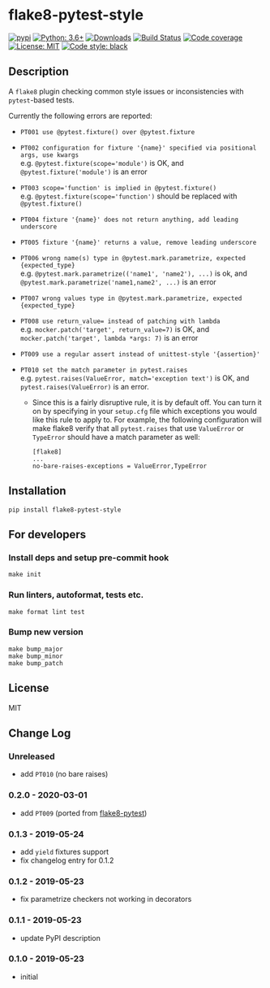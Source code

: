 # flake8-pytest-style

[![pypi](https://badge.fury.io/py/flake8-pytest-style.svg)](https://pypi.org/project/flake8-pytest-style)
[![Python: 3.6+](https://img.shields.io/badge/Python-3.6+-blue.svg)](https://pypi.org/project/flake8-pytest-style)
[![Downloads](https://img.shields.io/pypi/dm/flake8-pytest-style.svg)](https://pypistats.org/packages/flake8-pytest-style)
[![Build Status](https://travis-ci.com/m-burst/flake8-pytest-style.svg?branch=master)](https://travis-ci.com/m-burst/flake8-pytest-style)
[![Code coverage](https://codecov.io/gh/m-burst/flake8-pytest-style/branch/master/graph/badge.svg)](https://codecov.io/gh/m-burst/flake8-pytest-style)
[![License: MIT](https://img.shields.io/badge/License-MIT-green.svg)](https://en.wikipedia.org/wiki/MIT_License)
[![Code style: black](https://img.shields.io/badge/code%20style-black-000000.svg)](https://github.com/ambv/black)

## Description

A `flake8` plugin checking common style issues or inconsistencies with `pytest`-based tests.

Currently the following errors are reported:

* `PT001 use @pytest.fixture() over @pytest.fixture`

* `PT002 configuration for fixture '{name}' specified via positional args, use kwargs`  
e.g. `@pytest.fixture(scope='module')` is OK, and `@pytest.fixture('module')` is an error

* `PT003 scope='function' is implied in @pytest.fixture()`  
e.g. `@pytest.fixture(scope='function')` should be replaced with `@pytest.fixture()`

* `PT004 fixture '{name}' does not return anything, add leading underscore`

* `PT005 fixture '{name}' returns a value, remove leading underscore`

* `PT006 wrong name(s) type in @pytest.mark.parametrize, expected {expected_type}`  
e.g. `@pytest.mark.parametrize(('name1', 'name2'), ...)` is ok,
and `@pytest.mark.parametrize('name1,name2', ...)` is an error

* `PT007 wrong values type in @pytest.mark.parametrize, expected {expected_type}`

* `PT008 use return_value= instead of patching with lambda`  
e.g. `mocker.patch('target', return_value=7)` is OK,
and `mocker.patch('target', lambda *args: 7)` is an error

* `PT009 use a regular assert instead of unittest-style '{assertion}'`

* `PT010 set the match parameter in pytest.raises`  
e.g. `pytest.raises(ValueError, match='exception text')` is OK,
and `pytest.raises(ValueError)` is an error.
    * Since this is a fairly disruptive rule, it is by default off. 
      You can turn it on by specifying in your `setup.cfg` file 
      which exceptions you would like this rule to apply to.
      For example, the following configuration will make flake8 verify 
      that all `pytest.raises` that use `ValueError` or `TypeError` 
      should have a match parameter as well: 
        ```
        [flake8]
        ...
        no-bare-raises-exceptions = ValueError,TypeError
        ```

## Installation

    pip install flake8-pytest-style

## For developers

### Install deps and setup pre-commit hook

    make init

### Run linters, autoformat, tests etc.

    make format lint test

### Bump new version

    make bump_major
    make bump_minor
    make bump_patch

## License

MIT

## Change Log

### Unreleased

* add `PT010` (no bare raises)

### 0.2.0 - 2020-03-01

* add `PT009` (ported from [flake8-pytest](https://github.com/vikingco/flake8-pytest))

### 0.1.3 - 2019-05-24

* add `yield` fixtures support
* fix changelog entry for 0.1.2

### 0.1.2 - 2019-05-23

* fix parametrize checkers not working in decorators

### 0.1.1 - 2019-05-23

* update PyPI description

### 0.1.0 - 2019-05-23

* initial
